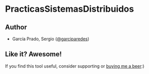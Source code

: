 # PracticasSistemasDistribuidos

## Author
- García Prado, Sergio ([@garciparedes](garciparedes.me))

## Like it? Awesome!
If you find this tool useful, consider supporting or [buying me a beer](https://www.paypal.me/garciparedes/2):)

